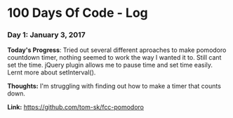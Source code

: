 # 100 Days Of Code - Log

### Day 1: January 3, 2017 

**Today's Progress**: Tried out several different aproaches to make pomodoro countdown timer, nothing seemed to work the way I wanted it to. Still cant set the time. 
jQuery plugin allows me to pause time and set time easily.
Lernt more about setInterval().

**Thoughts:** I'm struggling with finding out how to make a timer that counts down. 

**Link:** https://github.com/tom-sk/fcc-pomodoro
